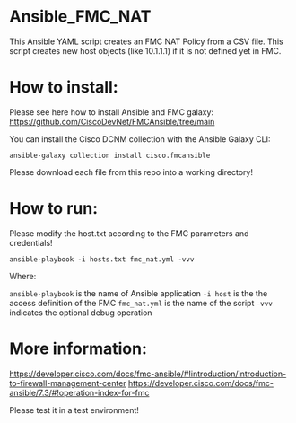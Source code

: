 # Ansible_FMC_NAT

This Ansible YAML script creates an FMC NAT Policy from a CSV file.
This script creates new host objects (like 10.1.1.1) if it is not defined yet in FMC.


# How to install:  

 Please see here how to install Ansible and FMC galaxy:
 https://github.com/CiscoDevNet/FMCAnsible/tree/main

 You can install the Cisco DCNM collection with the Ansible Galaxy CLI:
 
`ansible-galaxy collection install cisco.fmcansible`

Please download each file from this repo into a working directory!

# How to run:  

Please modify the host.txt according to the FMC parameters and credentials!

  `ansible-playbook -i hosts.txt fmc_nat.yml -vvv`

Where: 

`ansible-playbook` is the name of Ansible application
`-i host` is the the access definition of the FMC
`fmc_nat.yml` is the name of the script
`-vvv` indicates the optional debug operation


# More information:  
https://developer.cisco.com/docs/fmc-ansible/#!introduction/introduction-to-firewall-management-center
https://developer.cisco.com/docs/fmc-ansible/7.3/#!operation-index-for-fmc


Please test it in a test environment!

